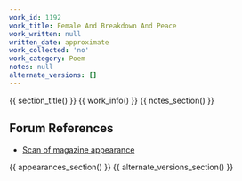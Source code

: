 ```yaml
---
work_id: 1192
work_title: Female And Breakdown And Peace
work_written: null
written_date: approximate
work_collected: 'no'
work_category: Poem
notes: null
alternate_versions: []
---
```


{{ section_title() }}
{{ work_info() }}
{{ notes_section() }}
## Forum References
- [Scan of magazine appearance](https://bukowskiforum.com/threads/female-and-breakdown-and-peace-wormwood-review-no-20-1965.12739/)

{{ appearances_section() }}
{{ alternate_versions_section() }}